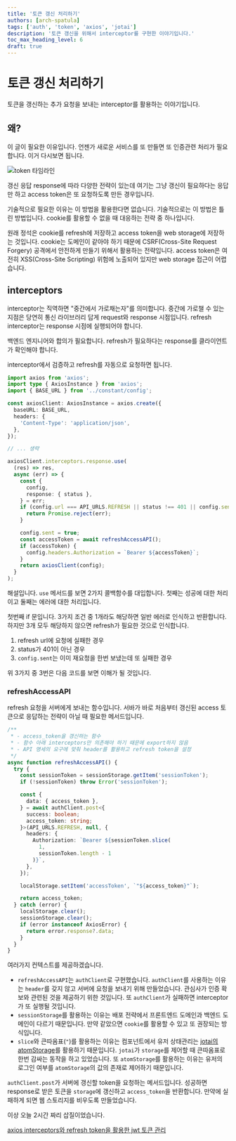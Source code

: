 ```yaml
---
title: '토큰 갱신 처리하기'
authors: [arch-spatula]
tags: ['auth', 'token', 'axios', 'jotai']
description: '토큰 갱신을 위해서 interceptor를 구현한 이야기입니다.'
toc_max_heading_level: 6
draft: true
---
```


# 토큰 갱신 처리하기

토큰을 갱신하는 추가 요청을 보내는 interceptor를 활용하는 이야기입니다.

<!--truncate-->

## 왜?

이 글이 필요한 이유입니다. 언젠가 새로운 서비스를 또 만들면 또 인증관련 처리가 필요합니다. 이거 다시보면 됩니다.

![token 타임라인](https://user-images.githubusercontent.com/84452145/248524296-fdaf3d69-e8c6-4527-85c6-9805fafa5152.png)

갱신 응답 response에 따라 다양한 전략이 있는데 여기는 그냥 갱신이 필요하다는 응답만 하고 access token은 또 요청하도록 만든 경우입니다.

기술적으로 필요한 이유는 이 방법을 활용한다면 없습니다. 기술적으로는 이 방법은 틀린 방법입니다. cookie를 활용할 수 없을 때 대응하는 전략 중 하나입니다.

원래 정석은 cookie를 refresh에 저장하고 access token을 web storage에 저장하는 것입니다. cookie는 도메인이 같아야 하기 때문에 CSRF(Cross-Site Request Forgery) 공격에서 안전하게 만들기 위해서 활용하는 전략입니다. access token은 여전히 XSS(Cross-Site Scripting) 위험에 노출되어 있지만 web storage 접근이 어렵습니다.

## interceptors

interceptor는 직역하면 "중간에서 가로채는자"를 의미합니다. 중간에 가로챌 수 있는 지점은 당연히 통신 라이브러리 답게 request와 response 시점입니다. refresh interceptor는 response 시점에 실행되어야 합니다.

백엔드 엔지니어와 합의가 필요합니다. refresh가 필요하다는 response를 클라이언트가 확인해야 합니다.

interceptor에서 검증하고 refresh를 자동으로 요청하면 됩니다.

```ts
import axios from 'axios';
import type { AxiosInstance } from 'axios';
import { BASE_URL } from '../constant/config';

const axiosClient: AxiosInstance = axios.create({
  baseURL: BASE_URL,
  headers: {
    'Content-Type': 'application/json',
  },
});

// ... 생략

axiosClient.interceptors.response.use(
  (res) => res,
  async (err) => {
    const {
      config,
      response: { status },
    } = err;
    if (config.url === API_URLS.REFRESH || status !== 401 || config.sent) {
      return Promise.reject(err);
    }

    config.sent = true;
    const accessToken = await refreshAccessAPI();
    if (accessToken) {
      config.headers.Authorization = `Bearer ${accessToken}`;
    }
    return axiosClient(config);
  }
);
```

해설입니다. `use` 메서드를 보면 2가지 콜백함수를 대입합니다. 첫째는 성공에 대한 처리이고 둘째는 에러에 대한 처리입니다.

첫번째 if 문입니다. 3가지 조건 중 1개라도 해당하면 일반 에러로 인식하고 반환합니다. 하지만 3개 모두 해당하지 않으면 refresh가 필요한 것으로 인식합니다.

1. refresh url에 요청에 실패한 경우
2. status가 401이 아닌 경우
3. `config.sent`는 이미 재요청을 한번 보냈는데 또 실패한 경우

위 3가지 중 3번은 다음 코드를 보면 이해가 될 것입니다.

### refreshAccessAPI

refresh 요청을 서버에게 보내는 함수입니다. 서바가 바로 처음부터 갱신된 access 토큰으로 응답하는 전략이 아닐 때 필요한 메서드입니다.

```ts
/**
 * - access_token을 갱신하는 함수
 * - 함수 아래 interceptors만 의존해야 하기 때문에 export하지 않음
 * - API 명세의 요구에 맞춰 header를 활용하고 refresh token을 설정
 */
async function refreshAccessAPI() {
  try {
    const sessionToken = sessionStorage.getItem('sessionToken');
    if (!sessionToken) throw Error('sessionToken');

    const {
      data: { access_token },
    } = await authClient.post<{
      success: boolean;
      access_token: string;
    }>(API_URLS.REFRESH, null, {
      headers: {
        Authorization: `Bearer ${sessionToken.slice(
          1,
          sessionToken.length - 1
        )}`,
      },
    });

    localStorage.setItem('accessToken', `"${access_token}"`);

    return access_token;
  } catch (error) {
    localStorage.clear();
    sessionStorage.clear();
    if (error instanceof AxiosError) {
      return error.response?.data;
    }
  }
}
```

여러가지 컨텍스트를 제공하겠습니다.

- `refreshAccessAPI`는 `authClient`로 구현했습니다. `authClient`를 사용하는 이유는 `header`를 갖지 않고 서버에 요청을 보내기 위해 만들었습니다. 관심사가 인증 확보와 관련된 것을 제공하기 위한 것입니다. 또 `authClient`가 실패하면 interceptor가 또 실행될 것입니다.
- `sessionStorage`를 활용하는 이유는 배포 전략에서 프론트엔드 도메인과 백엔드 도메인이 다르기 때문입니다. 만약 같았으면 `cookie`를 활용할 수 있고 또 권장되는 방식입니다.
- `slice`와 큰따옴표(`"`)를 활용하는 이유는 컴포넌트에서 유저 상태관리는 [jotai의 atomStorage](https://jotai.org/docs/utilities/storage)를 활용하기 때문입니다. `jotai`가 `storage`를 제어할 때 큰따옴표로 한번 감싸는 동작을 하고 있었습니다. 또 `atomStorage`를 활용하는 이유는 유저의 로그인 여부를 `atomStorage`의 값의 존재로 제어하기 때문입니다.

`authClient.post`가 서버에 갱신할 token을 요청하는 메서드입니다. 성공하면 response로 받은 토큰을 `storage`에 갱신하고 `access_token`을 반환합니다. 만약에 실패하게 되면 웹 스토리지를 비우도록 만들었습니다.

<!-- 직접 구현하면서 제가 만든 백엔드에도 문제가 있었습니다. 원래 401에러를 돌려줘야 하는데 406에를 돌려주고 있었습니다.

오늘 배운 것 중 하나는 테스트 코드에는 status code도 포함해서 테스트 해야한다는 것입니다. 일단 msw를 보류하기 잘한 것 같습니다. 저의 백엔드 엔지니어링을 신뢰할 수 없습니다.

https://github.com/arch-spatula/flash-card-frontend/pull/42

https://github.com/arch-spatula/flash-card-backend/pull/46

프론트엔드 백엔드 모두 결합테스트가 필요합니다.

그리고 요청관련 함수는 그냥 button에 따로 구현하는 것이 정신 건강에 좋은 것 같습니다. -->

이상 오늘 2시간 짜리 삽질이었습니다.

[axios interceptors와 refresh token을 활용한 jwt 토큰 관리](https://gusrb3164.github.io/web/2022/08/07/refresh-with-axios-for-client/)
